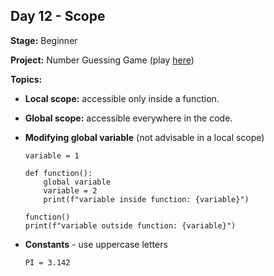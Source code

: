 ## Day 12 - Scope

**Stage:** Beginner

**Project:** Number Guessing Game (play [here](https://replit.com/@GloryOdeyemi/NumberGuesser?v=1))

**Topics:**
* **Local scope:** accessible only inside a function.
  
* **Global scope:** accessible everywhere in the code.
  
* **Modifying global variable** (not advisable in a local scope)
  ```
  variable = 1
  
  def function():
      global variable
      variable = 2
      print(f"variable inside function: {variable}")
  
  function()
  print(f"variable outside function: {variable}")
  ```
* **Constants** - use uppercase letters

  ```PI = 3.142```
